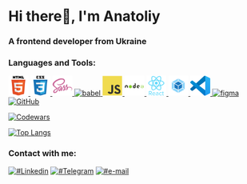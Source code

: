 <!-- ![](https://komarev.com/ghpvc/?username=your-github-AnatoliyIliev) -->

<h1 align="left">Hi there👋, I'm Anatoliy</h1>
<h3 align="left">A frontend developer from Ukraine</h3>

<h3 align="left">Languages and Tools:</h3>
<p align="left"> 
<a href="https://www.w3.org/html/" target="_blank"> <img src="https://raw.githubusercontent.com/devicons/devicon/master/icons/html5/html5-original-wordmark.svg" alt="html5" width="40" height="40"/> </a>
 <a href="https://www.w3schools.com/css/" target="_blank"> <img src="https://raw.githubusercontent.com/devicons/devicon/master/icons/css3/css3-original-wordmark.svg" alt="css3" width="40" height="40"/> </a> 
 <a href="https://sass-lang.com" target="_blank"> <img src="https://raw.githubusercontent.com/devicons/devicon/master/icons/sass/sass-original.svg" alt="sass" width="40" height="40"/> </a>
 <a href="https://babeljs.io/" target="_blank"> <img src="https://www.vectorlogo.zone/logos/babeljs/babeljs-icon.svg" alt="babel" width="40" height="40"/> </a>
<a href="https://developer.mozilla.org/en-US/docs/Web/JavaScript" target="_blank"> <img src="https://raw.githubusercontent.com/devicons/devicon/master/icons/javascript/javascript-original.svg" alt="javascript" width="40" height="40"/> </a>
<a href="https://nodejs.org" target="_blank"> <img src="https://raw.githubusercontent.com/devicons/devicon/master/icons/nodejs/nodejs-original-wordmark.svg" alt="nodejs" width="40" height="40"/> </a>
<a href="https://reactjs.org/" target="_blank"> <img src="https://raw.githubusercontent.com/devicons/devicon/master/icons/react/react-original-wordmark.svg" alt="react" width="40" height="40"/> </a>
<a href="https://webpack.js.org/" target="_blank"> <img src="https://raw.githubusercontent.com/github/explore/80688e429a7d4ef2fca1e82350fe8e3517d3494d/topics/webpack/webpack.png" alt="Webpack" width="40" height="40"/> </a>
<a href="https://code.visualstudio.com/" target="_blank"> <img src="https://raw.githubusercontent.com/github/explore/80688e429a7d4ef2fca1e82350fe8e3517d3494d/topics/visual-studio-code/visual-studio-code.png" alt="Visual Studio Code" width="40" height="40"/> </a>
<a href="https://www.figma.com/" target="_blank"> <img src="https://www.vectorlogo.zone/logos/figma/figma-icon.svg" alt="figma" width="40" height="40"/></a>
<a href="https://github.com/" target="_blank"> <img src="https://img.shields.io/badge/github-%23121011.svg?style=for-the-badge&logo=github&logoColor=white" alt="GitHub" width="90" height="30"/> </a>
 
 <a href="https://www.codewars.com/users/AnatoliyIliev"><img src="https://www.codewars.com/users/AnatoliyIliev/badges/large" alt="Codewars" width="500"/></a>
 

<!-- ![Top Langs](https://github-readme-stats.vercel.app/api/top-langs/?username=AnatoliyIliev&theme=tokyonight&layout=compact) -->

 [![Top Langs](https://github-readme-stats.vercel.app/api/top-langs/?username=AnatoliyIliev&layout=compact)](https://github.com/anuraghazra/github-readme-stats)



<h3 align="left">Contact with me:</h3>

[![#Linkedin](https://img.shields.io/badge/linkedin-cornflowerblue?style=flat&logo=linkedin)](https://www.linkedin.com/in/anatoliy-iliev)
[![#Telegram](https://img.shields.io/badge/Telegram-cornflowerblue?style=flat&logo=telegram)](https://t.me/Anatoliy_Iliev)
[![#e-mail](https://img.shields.io/badge/Iliev_Anatoliy-cornflowerblue?style=plastic&logo=gmail&link=mailto:anatoliyiliiev@gmail.com)](mailto:anatoliyiliiev@gmail.com)
